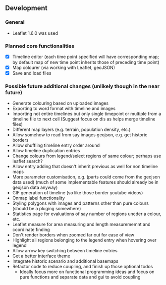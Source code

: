 ## Development

### General
- Leaflet 1.6.0 was used

### Planned core functionalities
- [x] Timeline editor (each time point specified will have corresponding map; by default map of new time point inherits those of preceding time point)
- [x] Map colourer (via working with Leaflet, geoJSON)
- [x] Save and load files

### Possible future additional changes (unlikely though in the near future)
- Generate colouring based on uploaded images
- Exporting to word format with timeline and images
- Importing not entire timelines but only single timepoint or multiple from a timeline file to next cell (Suggest focus on dis as helps merge timeline files)
- Different map layers (e.g. terrain, population density, etc.)
- Allow somehow to read from say images geojson, e.g. get historic borders
- Allow shuffling timeline entry order around
- Allow timeline duplication entries
- Change colours from legend/select regions of same colour; perhaps use leaflet search?
- Allow entry adding that doesn't inherit previous as well for non timeline maps
- More parameter customisation, e.g. (parts could come from the geojson data used) (much of some implementable features should already be in geojson data anyway)
- GIF generation of timeline (so like those border youtube videos)
- Onmap label functionality
- Styling polygons with images and patterns other than pure colours (should be a pluging somewhere)
- Statistics page for evaluations of say number of regions uncder a colour, etc.
- Leaflet measure for area measuring and length measurememnt and coordinate finding
- Don't render borders when zoomed far out for ease of view
- Highlight all regions belonging to the legend entry when hovering over legend
- Allow arrow key switching between timeline entries
- Get a better interface theme
- Integrate historic scenario and additional basemaps
- Refactor code to reduce coupling, and finish up those optional todos
  - Ideally focus more on functional programming ideas and focus on pure functions and separate data and gui to avoid coupling
